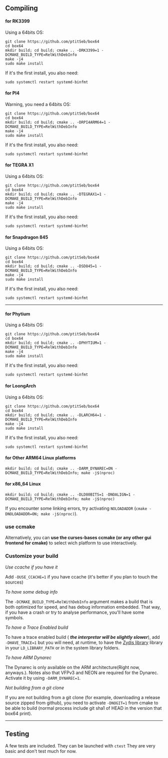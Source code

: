 Compiling
----
#### for RK3399

Using a 64bits OS:
```
git clone https://github.com/ptitSeb/box64
cd box64
mkdir build; cd build; cmake .. -DRK3399=1 -DCMAKE_BUILD_TYPE=RelWithDebInfo
make -j4
sudo make install
```
If it's the first install, you also need:
```
sudo systemctl restart systemd-binfmt
```

#### for PI4

Warning, you need a 64bits OS:

```
git clone https://github.com/ptitSeb/box64
cd box64
mkdir build; cd build; cmake .. -DRPI4ARM64=1 -DCMAKE_BUILD_TYPE=RelWithDebInfo
make -j4
sudo make install
```
If it's the first install, you also need:
```
sudo systemctl restart systemd-binfmt
```

#### for TEGRA X1

Using a 64bits OS:

```
git clone https://github.com/ptitSeb/box64
cd box64
mkdir build; cd build; cmake .. -DTEGRAX1=1 -DCMAKE_BUILD_TYPE=RelWithDebInfo
make -j4
sudo make install
```
If it's the first install, you also need:
```
sudo systemctl restart systemd-binfmt
```

#### for Snapdragon 845

Using a 64bits OS:

```
git clone https://github.com/ptitSeb/box64
cd box64
mkdir build; cd build; cmake .. -DSD845=1 -DCMAKE_BUILD_TYPE=RelWithDebInfo
make -j4
sudo make install
```
If it's the first install, you also need:
```
sudo systemctl restart systemd-binfmt
```


----
#### for Phytium

Using a 64bits OS:
```
git clone https://github.com/ptitSeb/box64
cd box64
mkdir build; cd build; cmake .. -DPHYTIUM=1 -DCMAKE_BUILD_TYPE=RelWithDebInfo
make -j4
sudo make install
```
If it's the first install, you also need:
```
sudo systemctl restart systemd-binfmt
```

#### for LoongArch

Using a 64bits OS:

```
git clone https://github.com/ptitSeb/box64
cd box64
mkdir build; cd build; cmake .. -DLARCH64=1 -DCMAKE_BUILD_TYPE=RelWithDebInfo
make -j4
sudo make install
```
If it's the first install, you also need:
```
sudo systemctl restart systemd-binfmt
```

#### for Other ARM64 Linux platforms

 `mkdir build; cd build; cmake .. -DARM_DYNAREC=ON -DCMAKE_BUILD_TYPE=RelWithDebInfo; make -j$(nproc)`

#### for x86_64 Linux

 `mkdir build; cd build; cmake .. -DLD80BITS=1 -DNOALIGN=1 -DCMAKE_BUILD_TYPE=RelWithDebInfo; make -j$(nproc)`

If you encounter some linking errors, try activating `NOLOADADDR` (`cmake -DNOLOADADDR=ON; make -j$(nproc)`).

### use ccmake

Alternatively, you can **use the curses-bases ccmake (or any other gui frontend for cmake)** to select wich platform to use interactively.

### Customize your build

*Use ccache if you have it* 

Add `-DUSE_CCACHE=1` if you have ccache (it's better if you plan to touch the sources)

*To have some debug info* 

The `-DCMAKE_BUILD_TYPE=RelWithDebInfo` argument makes a build that is both optimized for speed, and has debug information embedded. That way, if you have a crash or try to analyse performance, you'll have some symbols.

*To have a Trace Enabled build* 

To have a trace enabled build ( ***the interpretor will be slightly slower***), add `-DHAVE_TRACE=1` but you will need, at runtime, to have the [Zydis library](https://github.com/zyantific/zydis) library in your `LD_LIBRARY_PATH` or in the system library folders.

*To have ARM Dynarec*

The Dynarec is only available on the ARM architecture(Right now, anyways.). Notes also that VFPv3 and NEON are required for the Dynarec. Activate it by using `-DARM_DYNAREC=1`.

*Not building from a git clone*

If you are not building from a git clone (for example, downloading a release source zipped from github), you need to activate `-DNOGIT=1` from cmake to be able to build (normal process include git sha1 of HEAD in the version that box64 print).

----

Testing
----
A few tests are included.
They can be launched with `ctest`
They are very basic and don't test much for now.
